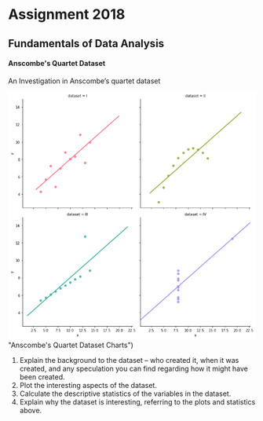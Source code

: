 # Assignment 2018
## Fundamentals of Data Analysis


#### Anscombe's Quartet Dataset
An Investigation in Anscombe’s quartet dataset

![Anscombe's Quartet Dataset Chart](https://github.com/RitRa/Anscombe-s_quartet-dataset/blob/master/images/chart.png) "Anscombe's Quartet Dataset Charts")

1. Explain the background to the dataset – who created it, when it was created, and
any speculation you can find regarding how it might have been created.
2.  Plot the interesting aspects of the dataset.
3.  Calculate the descriptive statistics of the variables in the dataset.
4.  Explain why the dataset is interesting, referring to the plots and statistics above.


